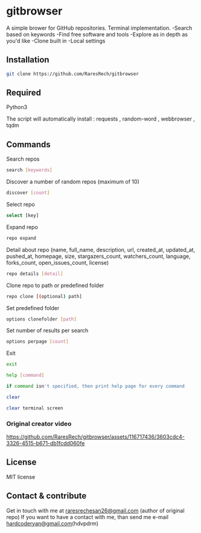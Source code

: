 # gitbrowser

A simple brower for GitHub repositories. Terminal implementation.
-Search based on keywords
-Find free software and tools
-Explore as in depth as you'd like 
-Clone built in
-Local settings

## Installation

```bash
git clone https://github.com/RaresRech/gitbrowser
```

## Required

Python3

The script will automatically install : 
requests , random-word , webbrowser , tqdm

## Commands

Search repos
```bash
search [keywords]
```
Discover a number of random repos (maximum of 10)
```bash
discover [count]
```
Select repo
```bash
select [key]
```
Expand repo
```bash
repo expand
```
Detail about repo (name, full_name, description, url, created_at, updated_at, pushed_at, homepage, size, stargazers_count, watchers_count, language, forks_count, open_issues_count, license)
```bash
repo details [detail]
```
Clone repo to path or predefined folder
```bash
repo clone [(optional) path]
```
Set predefined folder
```bash
options clonefolder [path]
```
Set number of results per search
```bash
options perpage [count]
```
Exit
```bash
exit
```

```bash
help [command]

if command isn't specified, then print help page for every command
```

```bash
clear

clear terminal screen
```

### Original creator video

https://github.com/RaresRech/gitbrowser/assets/116717436/3603cdc4-3326-4515-b671-db1fcdd060fe

## License
MIT license

## Contact & contribute
Get in touch with me at raresrechesan26@gmail.com (author of original repo)
If you want to have a contact with me, than send me e-mail hardcoderyan@gmail.com(hdvpdrm)
